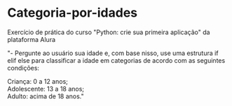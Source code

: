 # Categoria-por-idades
Exercício de prática do curso "Python: crie sua primeira aplicação" da plataforma Alura

"- Pergunte ao usuário sua idade e, com base nisso, use uma estrutura if elif else para classificar a idade em categorias de acordo com as seguintes condições:

Criança: 0 a 12 anos;
<br> 
Adolescente: 13 a 18 anos;
<br>
Adulto: acima de 18 anos."

